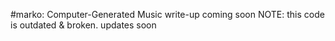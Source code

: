 #marko: Computer-Generated Music
write-up coming soon
NOTE: this code is outdated & broken. updates soon
